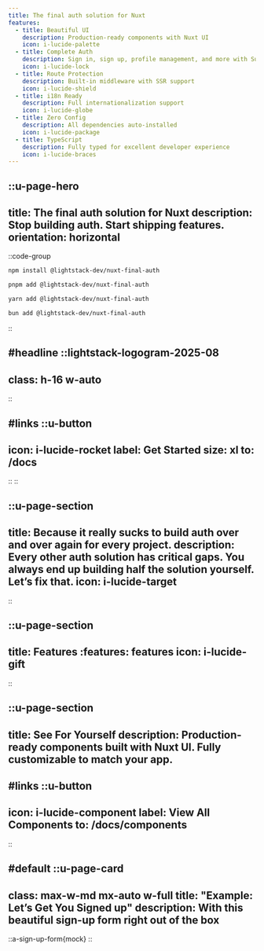 ```yaml
---
title: The final auth solution for Nuxt
features:
  - title: Beautiful UI
    description: Production-ready components with Nuxt UI
    icon: i-lucide-palette
  - title: Complete Auth
    description: Sign in, sign up, profile management, and more with Supabase
    icon: i-lucide-lock
  - title: Route Protection
    description: Built-in middleware with SSR support
    icon: i-lucide-shield
  - title: i18n Ready
    description: Full internationalization support
    icon: i-lucide-globe
  - title: Zero Config
    description: All dependencies auto-installed
    icon: i-lucide-package
  - title: TypeScript
    description: Fully typed for excellent developer experience
    icon: i-lucide-braces
---
```


::u-page-hero
---
title: The final auth solution for Nuxt
description: Stop building auth. Start shipping features.
orientation: horizontal
---

::code-group
```bash [npm]
npm install @lightstack-dev/nuxt-final-auth
```

```bash [pnpm]
pnpm add @lightstack-dev/nuxt-final-auth
```

```bash [yarn]
yarn add @lightstack-dev/nuxt-final-auth
```

```bash [bun]
bun add @lightstack-dev/nuxt-final-auth
```
::

#headline
::lightstack-logogram-2025-08
---
class: h-16 w-auto
---
::

#links
::u-button
---
icon: i-lucide-rocket
label: Get Started
size: xl
to: /docs
---
::
::

::u-page-section
---
title: Because it really sucks to build auth over and over again for every project.
description: Every other auth solution has critical gaps. You always end up building half the solution yourself. Let’s fix that.
icon: i-lucide-target
---
::

::u-page-section
---
title: Features
:features: features
icon: i-lucide-gift
---
::

::u-page-section
---
title: See For Yourself
description: Production-ready components built with Nuxt UI. Fully customizable to match your app.
---

#links
::u-button
---
icon: i-lucide-component
label: View All Components
to: /docs/components
---
::

#default
::u-page-card
---
class: max-w-md mx-auto w-full
title: "Example: Let’s Get You Signed up"
description: With this beautiful sign-up form right out of the box
---

::a-sign-up-form{mock}
::